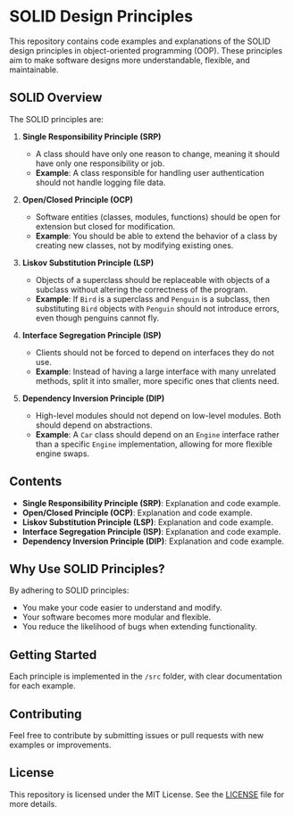 # SOLID Design Principles

This repository contains code examples and explanations of the SOLID design principles in object-oriented programming (OOP). These principles aim to make software designs more understandable, flexible, and maintainable.

## SOLID Overview

The SOLID principles are:

1. **Single Responsibility Principle (SRP)**
   - A class should have only one reason to change, meaning it should have only one responsibility or job.
   - **Example**: A class responsible for handling user authentication should not handle logging file data.

2. **Open/Closed Principle (OCP)**
   - Software entities (classes, modules, functions) should be open for extension but closed for modification.
   - **Example**: You should be able to extend the behavior of a class by creating new classes, not by modifying existing ones.

3. **Liskov Substitution Principle (LSP)**
   - Objects of a superclass should be replaceable with objects of a subclass without altering the correctness of the program.
   - **Example**: If `Bird` is a superclass and `Penguin` is a subclass, then substituting `Bird` objects with `Penguin` should not introduce errors, even though penguins cannot fly.

4. **Interface Segregation Principle (ISP)**
   - Clients should not be forced to depend on interfaces they do not use.
   - **Example**: Instead of having a large interface with many unrelated methods, split it into smaller, more specific ones that clients need.

5. **Dependency Inversion Principle (DIP)**
   - High-level modules should not depend on low-level modules. Both should depend on abstractions.
   - **Example**: A `Car` class should depend on an `Engine` interface rather than a specific `Engine` implementation, allowing for more flexible engine swaps.

## Contents

- **Single Responsibility Principle (SRP)**: Explanation and code example.
- **Open/Closed Principle (OCP)**: Explanation and code example.
- **Liskov Substitution Principle (LSP)**: Explanation and code example.
- **Interface Segregation Principle (ISP)**: Explanation and code example.
- **Dependency Inversion Principle (DIP)**: Explanation and code example.

## Why Use SOLID Principles?

By adhering to SOLID principles:
- You make your code easier to understand and modify.
- Your software becomes more modular and flexible.
- You reduce the likelihood of bugs when extending functionality.

## Getting Started

Each principle is implemented in the `/src` folder, with clear documentation for each example.

## Contributing

Feel free to contribute by submitting issues or pull requests with new examples or improvements.

## License

This repository is licensed under the MIT License. See the [LICENSE](LICENSE) file for more details.
